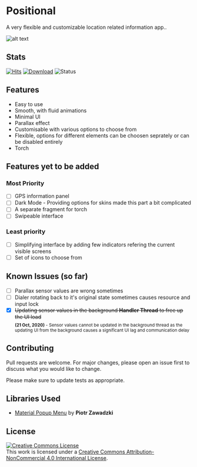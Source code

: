 # Positional

  A very flexible and customizable location related information app..

  ![alt text](https://github.com/Hamza417/Positional/blob/master/poster.png?raw=false)

## Stats

[![Hits](https://hits.seeyoufarm.com/api/count/incr/badge.svg?url=https%3A%2F%2Fgithub.com%2FHamza417%2FPositional&count_bg=%233FA6E6&title_bg=%23FB062F&icon=github.svg&icon_color=%23FFFFFF&title=Total+Visited&edge_flat=false)](https://hits.seeyoufarm.com)
[![Download](https://badgen.net/badge/Download/v1.0-beta/grey?icon=https://svgshare.com/i/Qk3.svg)](https://github.com/Hamza417/Positional/releases/tag/v1.0-beta)
![Status](https://badgen.net/badge/Status/beta/orange?icon)

## Features
  * Easy to use<br/>
  * Smooth, with fluid animations<br/>
  * Minimal UI<br/>
  * Parallax effect<br/>
  * Customisable with various options to choose from<br/>
  * Flexible, options for different elements can be choosen seprately or can be disabled entirely<br/>
  * Torch

## Features yet to be added

   ### Most Priority
  - [ ] GPS information panel
  - [ ] Dark Mode - Providing options for skins made this part a bit complicated
  - [ ] A separate fragment for torch
  - [ ] Swipeable interface

 ### Least priority
  - [ ] Simplifying interface by adding few indicators refering the current visible screens
  - [ ] Set of icons to choose from

## Known Issues (so far)
  - [ ] Parallax sensor values are wrong sometimes
  - [ ] Dialer rotating back to it's original state sometimes causes resource and input lock
  - [x] ~~Updating sensor values in the background **Handler Thread** to free up the UI load~~ <br/>
      <sub>**(21 Oct, 2020)** - Sensor values cannot be updated in the background thread as the updating UI from the background causes a significant UI lag and communication delay<sub>
  
## Contributing
Pull requests are welcome. For major changes, please open an issue first to discuss what you would like to change.

Please make sure to update tests as appropriate.

## Libraries Used
* [Material Popup Menu](https://github.com/zawadz88/MaterialPopupMenu) by **Piotr Zawadzki**
  
## License
  <a rel="license" href="http://creativecommons.org/licenses/by-nc/4.0/"><img alt="Creative Commons License" style="border-width:0" src="https://i.creativecommons.org/l/by-nc/4.0/88x31.png" /></a><br />This work is licensed under a <a rel="license" href="http://creativecommons.org/licenses/by-nc/4.0/">Creative Commons Attribution-NonCommercial 4.0 International License</a>.
